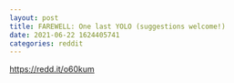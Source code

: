 ```yaml
--- 
layout: post 
title: FAREWELL: One last YOLO (suggestions welcome!) 
date: 2021-06-22 1624405741 
categories: reddit 
--- 
```

https://redd.it/o60kum